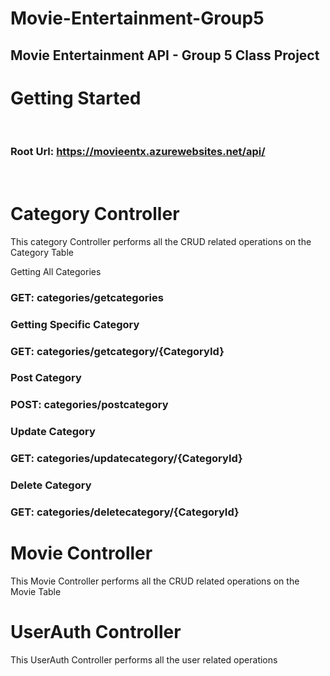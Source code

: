 # Movie-Entertainment-Group5
<h2>Movie Entertainment API - Group 5 Class Project</h2>

<h1>Getting Started</h1><br>

<b><h3>Root Url: https://movieentx.azurewebsites.net/api/ </h3></b><br>  
  
  
<h1> Category Controller</h1>
  <p> This category Controller performs all the CRUD related operations on the Category Table</p>
  
  <p>Getting All Categories</p>
  <h3>GET: categories/getcategories<h3>
  <p>Getting Specific Category</p>
  <h3>GET: categories/getcategory/{CategoryId}<h3>
    
   <p>Post Category</p>
  <h3>POST: categories/postcategory<h3>
  <p>Update Category</p>
  <h3>GET: categories/updatecategory/{CategoryId}<h3>
   <p>Delete Category</p>
  <h3>GET: categories/deletecategory/{CategoryId}<h3> 
   
  
<h1> Movie Controller</h1>
<p> This Movie Controller performs all the CRUD related operations on the Movie Table</p>
<h1> UserAuth Controller</h1>
<p> This UserAuth Controller performs all the user related operations</p>
